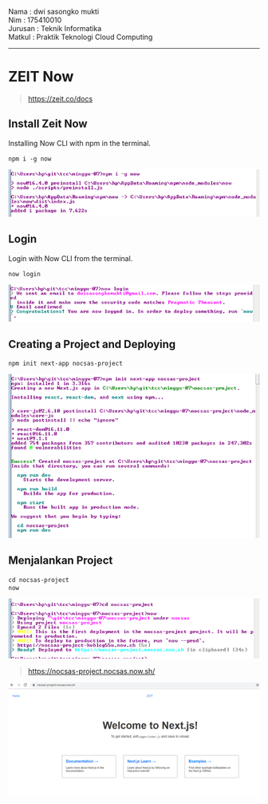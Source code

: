 Nama    : dwi sasongko mukti  
Nim     : 175410010  
Jurusan : Teknik Informatika  
Matkul  : Praktik Teknologi Cloud Computing  
__________________________  

# ZEIT Now
>https://zeit.co/docs  

## Install Zeit Now  
Installing Now CLI with npm in the terminal.  

    npm i -g now  
![1](image/1.PNG)  

## Login  
Login with Now CLI from the terminal.  

    now login  
![2](image/2.PNG)  

## Creating a Project and Deploying  

    npm init next-app nocsas-project  
![3](image/3.PNG)  

## Menjalankan Project  

    cd nocsas-project  
    now  
![4](image/4.PNG)  
>https://nocsas-project.nocsas.now.sh/  

![5](image/5.PNG)